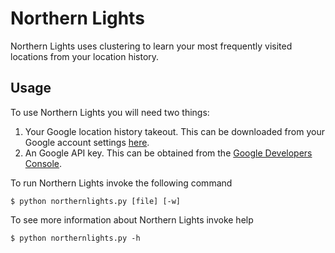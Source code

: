 # Northern Lights

Northern Lights uses clustering to learn your most frequently visited locations from your location history.

## Usage

To use Northern Lights you will need two things:

1. Your Google location history takeout.  This can be downloaded from your Google account settings [here](https://www.google.com/settings/takeout).
2. An Google API key.  This can be obtained from the [Google Developers Console](https://console.developers.google.com).

To run Northern Lights invoke the following command

    $ python northernlights.py [file] [-w]

To see more information about Northern Lights invoke help

    $ python northernlights.py -h